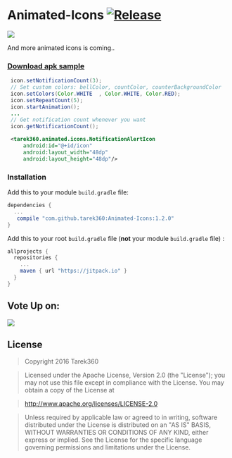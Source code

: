 # Animated-Icons [![Release](https://jitpack.io/v/tarek360/Animated-Icons.svg)](https://jitpack.io/#tarek360/Animated-Icons)

![](https://github.com/tarek360/Animated-Icons/raw/master/images/animated_icons.gif)

And more animated icons is coming..

### [Download apk sample](https://github.com/tarek360/Animated-Icons/raw/master/sample.apk)

```java
 icon.setNotificationCount(3);
 // Set custom colors: bellColor, countColor, counterBackgroundColor
 icon.setColors(Color.WHITE  , Color.WHITE, Color.RED);
 icon.setRepeatCount(5);
 icon.startAnimation();
 ...
 // Get notification count whenever you want
 icon.getNotificationCount();
```

```xml
 <tarek360.animated.icons.NotificationAlertIcon
     android:id="@+id/icon"
     android:layout_width="48dp"
     android:layout_height="48dp"/>
```


### Installation

Add this to your module `build.gradle` file:
```gradle
dependencies {
  ...
   compile "com.github.tarek360:Animated-Icons:1.2.0"
}
```

Add this to your root `build.gradle` file (**not** your module `build.gradle` file) :
```gradle
allprojects {
  repositories {
    ...
    maven { url "https://jitpack.io" }
  }
}
```

## Vote Up on:
[![](https://github.com/tarek360/Animated-Icons/raw/master/images/material_up.png)](https://material.uplabs.com/posts/animated-icons-library)

## License

>Copyright 2016 Tarek360

>Licensed under the Apache License, Version 2.0 (the "License");
you may not use this file except in compliance with the License.
You may obtain a copy of the License at

>   http://www.apache.org/licenses/LICENSE-2.0

>Unless required by applicable law or agreed to in writing, software
distributed under the License is distributed on an "AS IS" BASIS,
WITHOUT WARRANTIES OR CONDITIONS OF ANY KIND, either express or implied.
See the License for the specific language governing permissions and
limitations under the License.
